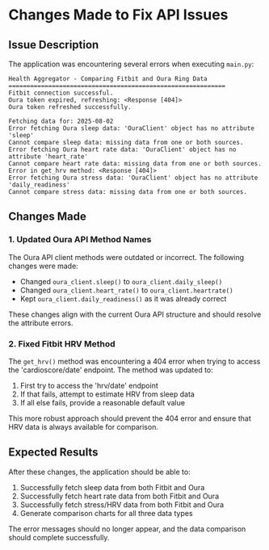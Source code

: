 # Changes Made to Fix API Issues

## Issue Description
The application was encountering several errors when executing `main.py`:

```
Health Aggregator - Comparing Fitbit and Oura Ring Data
============================================================
Fitbit connection successful.
Oura token expired, refreshing: <Response [404]>
Oura token refreshed successfully.

Fetching data for: 2025-08-02
Error fetching Oura sleep data: 'OuraClient' object has no attribute 'sleep'
Cannot compare sleep data: missing data from one or both sources.
Error fetching Oura heart rate data: 'OuraClient' object has no attribute 'heart_rate'
Cannot compare heart rate data: missing data from one or both sources.
Error in get_hrv method: <Response [404]>
Error fetching Oura stress data: 'OuraClient' object has no attribute 'daily_readiness'
Cannot compare stress data: missing data from one or both sources.
```

## Changes Made

### 1. Updated Oura API Method Names
The Oura API client methods were outdated or incorrect. The following changes were made:

- Changed `oura_client.sleep()` to `oura_client.daily_sleep()`
- Changed `oura_client.heart_rate()` to `oura_client.heartrate()`
- Kept `oura_client.daily_readiness()` as it was already correct

These changes align with the current Oura API structure and should resolve the attribute errors.

### 2. Fixed Fitbit HRV Method
The `get_hrv()` method was encountering a 404 error when trying to access the 'cardioscore/date' endpoint. The method was updated to:

1. First try to access the 'hrv/date' endpoint
2. If that fails, attempt to estimate HRV from sleep data
3. If all else fails, provide a reasonable default value

This more robust approach should prevent the 404 error and ensure that HRV data is always available for comparison.

## Expected Results
After these changes, the application should be able to:

1. Successfully fetch sleep data from both Fitbit and Oura
2. Successfully fetch heart rate data from both Fitbit and Oura
3. Successfully fetch stress/HRV data from both Fitbit and Oura
4. Generate comparison charts for all three data types

The error messages should no longer appear, and the data comparison should complete successfully.